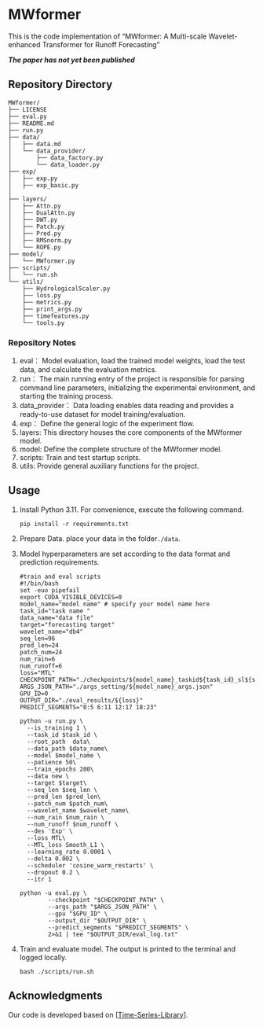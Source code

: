 # MWformer

This is the code implementation of “MWformer: A Multi-scale Wavelet-enhanced Transformer for Runoff Forecasting”

***The paper has not yet been published***

## Repository Directory

```
MWformer/
├── LICENSE
├── eval.py
├── README.md
├── run.py
├── data/
│   ├── data.md
│   └── data_provider/
│       ├── data_factory.py
│       └── data_loader.py
├── exp/
│   ├── exp.py
│   ├── exp_basic.py
│   
├── layers/
│   ├── Attn.py
│   ├── DualAttn.py
│   ├── DWT.py
│   ├── Patch.py
│   ├── Pred.py
│   ├── RMSnorm.py
│   └── ROPE.py
├── model/
│   └── MWformer.py
├── scripts/
│   └── run.sh
└── utils/
    ├── HydrologicalScaler.py
    ├── loss.py
    ├── metrics.py
    ├── print_args.py
    ├── timefeatures.py
    └── tools.py
```



### Repository  Notes

1. eval： Model evaluation, load the trained model weights, load the test data, and calculate the evaluation metrics.
2. run： The main running entry of the project is responsible for parsing command line parameters, initializing the experimental environment, and starting the training process.
3. data_provider：  Data loading enables data reading and provides a ready-to-use dataset for model training/evaluation.
4. exp： Define the general logic of the experiment flow.
5. layers:    This directory houses the core components of the MWformer model.
6. model:    Define the complete structure of the MWformer model.
7. scripts:    Train and test startup scripts.
8. utils:     Provide general auxiliary functions for the project.



## Usage

1. Install Python 3.11. For convenience, execute the following command.

   ```
   pip install -r requirements.txt
   ```

2. Prepare Data. place your data in the folder`./data`.

3. Model hyperparameters are set according to the data format and prediction requirements.

   ```
   #train and eval scripts
   #!/bin/bash
   set -euo pipefail
   export CUDA_VISIBLE_DEVICES=0
   model_name="model name" # specify your model name here
   task_id="task name "
   data_name="data file" 
   target="forecasting target" 
   wavelet_name="db4" 
   seq_len=96 
   pred_len=24
   patch_num=24 
   num_rain=6
   num_runoff=6
   loss="MTL" 
   CHECKPOINT_PATH="./checkpoints/${model_name}_taskid${task_id}_sl${seq_len}_pl${pred_len}_itr0_${loss}/checkpoint.pth"
   ARGS_JSON_PATH="./args_setting/${model_name}_args.json"
   GPU_ID=0
   OUTPUT_DIR="./eval_results/${loss}"
   PREDICT_SEGMENTS="0:5 6:11 12:17 18:23"
   
   python -u run.py \
     --is_training 1 \
     --task_id $task_id \
     --root_path  data\
     --data_path $data_name\
     --model $model_name \
     --patience 50\
     --train_epochs 200\
     --data new \
     --target $target\
     --seq_len $seq_len \
     --pred_len $pred_len\
     --patch_num $patch_num\
     --wavelet_name $wavelet_name\
     --num_rain $num_rain \
     --num_runoff $num_runoff \
     --des 'Exp' \
     --loss MTL\
     --MTL_loss Smooth_L1 \
     --learning_rate 0.0001 \
     --delta 0.002 \
     --scheduler 'cosine_warm_restarts' \
     --dropout 0.2 \
     --itr 1
   
   python -u eval.py \
           --checkpoint "$CHECKPOINT_PATH" \
           --args_path "$ARGS_JSON_PATH" \
           --gpu "$GPU_ID" \
           --output_dir "$OUTPUT_DIR" \
           --predict_segments "$PREDICT_SEGMENTS" \
           2>&1 | tee "$OUTPUT_DIR/eval_log.txt"
   
   ```

   

4. Train and evaluate model. The output is printed to the terminal and logged locally.

   ```
   bash ./scripts/run.sh
   ```

## Acknowledgments

Our code is developed based on [[Time-Series-Library](https://github.com/thuml/Time-Series-Library)].


